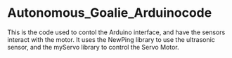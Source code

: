 # Autonomous_Goalie_Arduinocode
This is the code used to contol the Arduino interface, and have the sensors interact with the motor. It uses the NewPing library to 
use the ultrasonic sensor, and the myServo library to control the Servo Motor.
